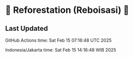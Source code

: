 
# 🌳 Reforestation (Reboisasi) 🌲

## Last Updated

GitHub Actions time: Sat Feb 15 07:16:48 UTC 2025

Indonesia/Jakarta time: Sat Feb 15 14:16:48 WIB 2025
